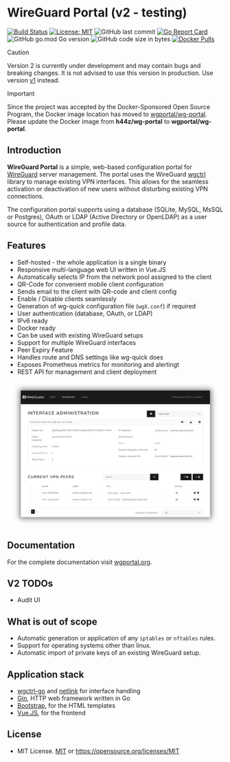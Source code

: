 # WireGuard Portal (v2 - testing)

[![Build Status](https://github.com/h44z/wg-portal/actions/workflows/docker-publish.yml/badge.svg?event=push)](https://github.com/h44z/wg-portal/actions/workflows/docker-publish.yml)
[![License: MIT](https://img.shields.io/badge/license-MIT-green.svg)](https://opensource.org/licenses/MIT)
![GitHub last commit](https://img.shields.io/github/last-commit/h44z/wg-portal/master)
[![Go Report Card](https://goreportcard.com/badge/github.com/h44z/wg-portal)](https://goreportcard.com/report/github.com/h44z/wg-portal)
![GitHub go.mod Go version](https://img.shields.io/github/go-mod/go-version/h44z/wg-portal)
![GitHub code size in bytes](https://img.shields.io/github/languages/code-size/h44z/wg-portal)
[![Docker Pulls](https://img.shields.io/docker/pulls/h44z/wg-portal.svg)](https://hub.docker.com/r/wgportal/wg-portal/)

> [!CAUTION]
> Version 2 is currently under development and may contain bugs and breaking changes.
> It is not advised to use this version in production. Use version [v1](https://github.com/h44z/wg-portal/tree/stable) instead.

> [!IMPORTANT]
> Since the project was accepted by the Docker-Sponsored Open Source Program, the Docker image location has moved to [wgportal/wg-portal](https://hub.docker.com/r/wgportal/wg-portal).
> Please update the Docker image from **h44z/wg-portal** to **wgportal/wg-portal**.

## Introduction
<!-- Text from this line # is included in docs/documentation/overview.md -->
**WireGuard Portal** is a simple, web-based configuration portal for [WireGuard](https://wireguard.com) server management.
The portal uses the WireGuard [wgctrl](https://github.com/WireGuard/wgctrl-go) library to manage existing VPN
interfaces. This allows for the seamless activation or deactivation of new users without disturbing existing VPN
connections.

The configuration portal supports using a database (SQLite, MySQL, MsSQL or Postgres), OAuth or LDAP
(Active Directory or OpenLDAP) as a user source for authentication and profile data.

## Features

* Self-hosted - the whole application is a single binary
* Responsive multi-language web UI written in Vue.JS
* Automatically selects IP from the network pool assigned to the client
* QR-Code for convenient mobile client configuration
* Sends email to the client with QR-code and client config
* Enable / Disable clients seamlessly
* Generation of wg-quick configuration file (`wgX.conf`) if required
* User authentication (database, OAuth, or LDAP)
* IPv6 ready
* Docker ready
* Can be used with existing WireGuard setups
* Support for multiple WireGuard interfaces
* Peer Expiry Feature
* Handles route and DNS settings like wg-quick does
* Exposes Prometheus metrics for monitoring and alertingt
* REST API for management and client deployment

<!-- Text to this line # is included in docs/documentation/overview.md -->
![Screenshot](docs/assets/images/screenshot.png)

## Documentation

For the complete documentation visit [wgportal.org](https://wgportal.org).

## V2 TODOs

* Audit UI

## What is out of scope

* Automatic generation or application of any `iptables` or `nftables` rules.
* Support for operating systems other than linux.
* Automatic import of private keys of an existing WireGuard setup.

## Application stack

* [wgctrl-go](https://github.com/WireGuard/wgctrl-go) and [netlink](https://github.com/vishvananda/netlink) for interface handling
* [Gin](https://github.com/gin-gonic/gin), HTTP web framework written in Go
* [Bootstrap](https://getbootstrap.com/), for the HTML templates
* [Vue.JS](https://vuejs.org/), for the frontend

## License

* MIT License. [MIT](LICENSE.txt) or <https://opensource.org/licenses/MIT>
